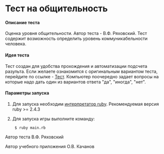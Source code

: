 # Тест на общительность

#### Описание теста
Оценка уровня общительности. Автор теста - В.Ф. Ряховский. Тест содержит возможность определить уровень коммуникабельности человека. 

#### Идея теста
Тест создан для удобства прохождения и автоматизации подсчета разульта. Если желаете ознакомится с оригинальным вариантом
 теста, перейдите по ссылке - [Тест](http://psylist.net/praktikum/00003.htm). 
Компьютер поочередно задает вопросы на которые надо дать один из вариантов ответа "да", "иногда", "нет".


#### Параметры запуска
1. Для запуска необходим [интерпретатор ruby](https://ru.wikipedia.org/wiki/Ruby). Рекомендуемая версия ruby >= 2.4.3

3. Для запуска игры выполните команду:
                        
        $ ruby main.rb


Автор теста В.Ф. Ряховский

Автор учебного приложения О.В. Качанов